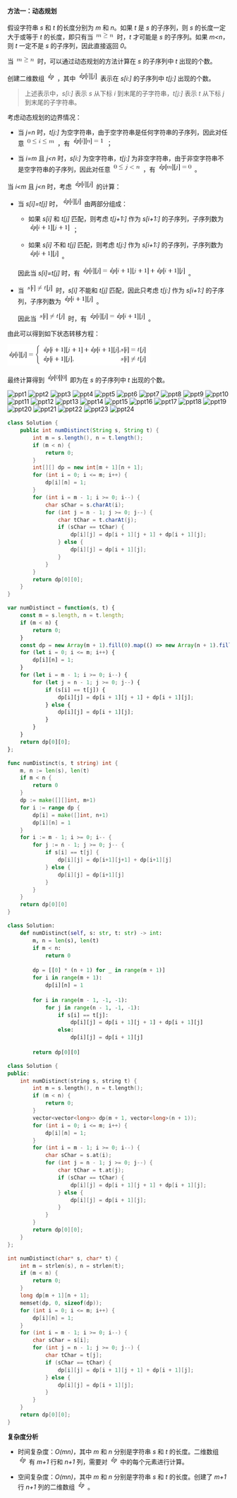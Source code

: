 #### 方法一：动态规划

假设字符串 *s* 和 *t* 的长度分别为 *m* 和 *n*。如果 *t* 是 *s* 的子序列，则 *s* 的长度一定大于或等于 *t* 的长度，即只有当 ![m\gen ](./p__m_ge_n_.png)  时，*t* 才可能是 *s* 的子序列。如果 *m<n*，则 *t* 一定不是 *s* 的子序列，因此直接返回 *0*。

当 ![m\gen ](./p__m_ge_n_.png)  时，可以通过动态规划的方法计算在 *s* 的子序列中 *t* 出现的个数。

创建二维数组 ![\textit{dp} ](./p__textit{dp}_.png) ，其中 ![\textit{dp}\[i\]\[j\] ](./p__textit{dp}_i__j__.png)  表示在 *s[i:]* 的子序列中 *t[j:]* 出现的个数。

> 上述表示中，*s[i:]* 表示 *s* 从下标 *i* 到末尾的子字符串，*t[j:]* 表示 *t* 从下标 *j* 到末尾的子字符串。

考虑动态规划的边界情况：

- 当 *j=n* 时，*t[j:]* 为空字符串，由于空字符串是任何字符串的子序列，因此对任意 ![0\lei\lem ](./p__0_le_i_le_m_.png) ，有 ![\textit{dp}\[i\]\[n\]=1 ](./p__textit{dp}_i__n_=1_.png) ；

- 当 *i=m* 且 *j<n* 时，*s[i:]* 为空字符串，*t[j:]* 为非空字符串，由于非空字符串不是空字符串的子序列，因此对任意 ![0\lej<n ](./p__0_le_j_n_.png) ，有 ![\textit{dp}\[m\]\[j\]=0 ](./p__textit{dp}_m__j_=0_.png) 。

当 *i<m* 且 *j<n* 时，考虑 ![\textit{dp}\[i\]\[j\] ](./p__textit{dp}_i__j__.png)  的计算：

- 当 *s[i]=t[j]* 时，![\textit{dp}\[i\]\[j\] ](./p__textit{dp}_i__j__.png)  由两部分组成：

   - 如果 *s[i]* 和 *t[j]* 匹配，则考虑 *t[j+1:]* 作为 *s[i+1:]* 的子序列，子序列数为 ![\textit{dp}\[i+1\]\[j+1\] ](./p__textit{dp}_i+1__j+1__.png) ；

   - 如果 *s[i]* 不和 *t[j]* 匹配，则考虑 *t[j:]* 作为 *s[i+1:]* 的子序列，子序列数为 ![\textit{dp}\[i+1\]\[j\] ](./p__textit{dp}_i+1__j__.png) 。

   因此当 *s[i]=t[j]* 时，有 ![\textit{dp}\[i\]\[j\]=\textit{dp}\[i+1\]\[j+1\]+\textit{dp}\[i+1\]\[j\] ](./p__textit{dp}_i__j_=textit{dp}_i+1__j+1_+textit{dp}_i+1__j__.png) 。

- 当 ![s\[i\]\net\[j\] ](./p__s_i__ne_t_j__.png)  时，*s[i]* 不能和 *t[j]* 匹配，因此只考虑 *t[j:]* 作为 *s[i+1:]* 的子序列，子序列数为 ![\textit{dp}\[i+1\]\[j\] ](./p__textit{dp}_i+1__j__.png) 。

   因此当 ![s\[i\]\net\[j\] ](./p__s_i__ne_t_j__.png)  时，有 ![\textit{dp}\[i\]\[j\]=\textit{dp}\[i+1\]\[j\] ](./p__textit{dp}_i__j_=textit{dp}_i+1__j__.png) 。

由此可以得到如下状态转移方程：

![\textit{dp}\[i\]\[j\]=\begin{cases}\textit{dp}\[i+1\]\[j+1\]+\textit{dp}\[i+1\]\[j\],&s\[i\]=t\[j\]\\\textit{dp}\[i+1\]\[j\],&s\[i\]\net\[j\]\end{cases} ](./p___textit{dp}_i__j__=_begin{cases}_textit{dp}_i+1__j+1_+textit{dp}_i+1__j_,_&_s_i_=t_j__textit{dp}_i+1__j_,_&_s_i__ne_t_j__end{cases}__.png) 

最终计算得到 ![\textit{dp}\[0\]\[0\] ](./p__textit{dp}_0__0__.png)  即为在 *s* 的子序列中 *t* 出现的个数。

 ![ppt1](https://assets.leetcode-cn.com/solution-static/115/1.png) ![ppt2](https://assets.leetcode-cn.com/solution-static/115/2.png) ![ppt3](https://assets.leetcode-cn.com/solution-static/115/3.png) ![ppt4](https://assets.leetcode-cn.com/solution-static/115/4.png) ![ppt5](https://assets.leetcode-cn.com/solution-static/115/5.png) ![ppt6](https://assets.leetcode-cn.com/solution-static/115/6.png) ![ppt7](https://assets.leetcode-cn.com/solution-static/115/7.png) ![ppt8](https://assets.leetcode-cn.com/solution-static/115/8.png) ![ppt9](https://assets.leetcode-cn.com/solution-static/115/9.png) ![ppt10](https://assets.leetcode-cn.com/solution-static/115/10.png) ![ppt11](https://assets.leetcode-cn.com/solution-static/115/11.png) ![ppt12](https://assets.leetcode-cn.com/solution-static/115/12.png) ![ppt13](https://assets.leetcode-cn.com/solution-static/115/13.png) ![ppt14](https://assets.leetcode-cn.com/solution-static/115/14.png) ![ppt15](https://assets.leetcode-cn.com/solution-static/115/15.png) ![ppt16](https://assets.leetcode-cn.com/solution-static/115/16.png) ![ppt17](https://assets.leetcode-cn.com/solution-static/115/17.png) ![ppt18](https://assets.leetcode-cn.com/solution-static/115/18.png) ![ppt19](https://assets.leetcode-cn.com/solution-static/115/19.png) ![ppt20](https://assets.leetcode-cn.com/solution-static/115/20.png) ![ppt21](https://assets.leetcode-cn.com/solution-static/115/21.png) ![ppt22](https://assets.leetcode-cn.com/solution-static/115/22.png) ![ppt23](https://assets.leetcode-cn.com/solution-static/115/23.png) ![ppt24](https://assets.leetcode-cn.com/solution-static/115/24.png) 

```Java [sol1-Java]
class Solution {
    public int numDistinct(String s, String t) {
        int m = s.length(), n = t.length();
        if (m < n) {
            return 0;
        }
        int[][] dp = new int[m + 1][n + 1];
        for (int i = 0; i <= m; i++) {
            dp[i][n] = 1;
        }
        for (int i = m - 1; i >= 0; i--) {
            char sChar = s.charAt(i);
            for (int j = n - 1; j >= 0; j--) {
                char tChar = t.charAt(j);
                if (sChar == tChar) {
                    dp[i][j] = dp[i + 1][j + 1] + dp[i + 1][j];
                } else {
                    dp[i][j] = dp[i + 1][j];
                }
            }
        }
        return dp[0][0];
    }
}
```

```JavaScript [sol1-JavaScript]
var numDistinct = function(s, t) {
    const m = s.length, n = t.length;
    if (m < n) {
        return 0;
    }
    const dp = new Array(m + 1).fill(0).map(() => new Array(n + 1).fill(0));
    for (let i = 0; i <= m; i++) {
        dp[i][n] = 1;
    }
    for (let i = m - 1; i >= 0; i--) {
        for (let j = n - 1; j >= 0; j--) {
            if (s[i] == t[j]) {
                dp[i][j] = dp[i + 1][j + 1] + dp[i + 1][j];
            } else {
                dp[i][j] = dp[i + 1][j];
            }
        }
    }
    return dp[0][0];
};
```

```go [sol1-Golang]
func numDistinct(s, t string) int {
    m, n := len(s), len(t)
    if m < n {
        return 0
    }
    dp := make([][]int, m+1)
    for i := range dp {
        dp[i] = make([]int, n+1)
        dp[i][n] = 1
    }
    for i := m - 1; i >= 0; i-- {
        for j := n - 1; j >= 0; j-- {
            if s[i] == t[j] {
                dp[i][j] = dp[i+1][j+1] + dp[i+1][j]
            } else {
                dp[i][j] = dp[i+1][j]
            }
        }
    }
    return dp[0][0]
}
```

```Python [sol1-Python3]
class Solution:
    def numDistinct(self, s: str, t: str) -> int:
        m, n = len(s), len(t)
        if m < n:
            return 0
        
        dp = [[0] * (n + 1) for _ in range(m + 1)]
        for i in range(m + 1):
            dp[i][n] = 1
        
        for i in range(m - 1, -1, -1):
            for j in range(n - 1, -1, -1):
                if s[i] == t[j]:
                    dp[i][j] = dp[i + 1][j + 1] + dp[i + 1][j]
                else:
                    dp[i][j] = dp[i + 1][j]
        
        return dp[0][0]
```

```C++ [sol1-C++]
class Solution {
public:
    int numDistinct(string s, string t) {
        int m = s.length(), n = t.length();
        if (m < n) {
            return 0;
        }
        vector<vector<long>> dp(m + 1, vector<long>(n + 1));
        for (int i = 0; i <= m; i++) {
            dp[i][n] = 1;
        }
        for (int i = m - 1; i >= 0; i--) {
            char sChar = s.at(i);
            for (int j = n - 1; j >= 0; j--) {
                char tChar = t.at(j);
                if (sChar == tChar) {
                    dp[i][j] = dp[i + 1][j + 1] + dp[i + 1][j];
                } else {
                    dp[i][j] = dp[i + 1][j];
                }
            }
        }
        return dp[0][0];
    }
};
```

```C [sol1-C]
int numDistinct(char* s, char* t) {
    int m = strlen(s), n = strlen(t);
    if (m < n) {
        return 0;
    }
    long dp[m + 1][n + 1];
    memset(dp, 0, sizeof(dp));
    for (int i = 0; i <= m; i++) {
        dp[i][n] = 1;
    }
    for (int i = m - 1; i >= 0; i--) {
        char sChar = s[i];
        for (int j = n - 1; j >= 0; j--) {
            char tChar = t[j];
            if (sChar == tChar) {
                dp[i][j] = dp[i + 1][j + 1] + dp[i + 1][j];
            } else {
                dp[i][j] = dp[i + 1][j];
            }
        }
    }
    return dp[0][0];
}
```

**复杂度分析**

- 时间复杂度：*O(mn)*，其中 *m* 和 *n* 分别是字符串 *s* 和 *t* 的长度。二维数组 ![\textit{dp} ](./p__textit{dp}_.png)  有 *m+1* 行和 *n+1* 列，需要对 ![\textit{dp} ](./p__textit{dp}_.png)  中的每个元素进行计算。

- 空间复杂度：*O(mn)*，其中 *m* 和 *n* 分别是字符串 *s* 和 *t* 的长度。创建了 *m+1* 行 *n+1* 列的二维数组 ![\textit{dp} ](./p__textit{dp}_.png) 。